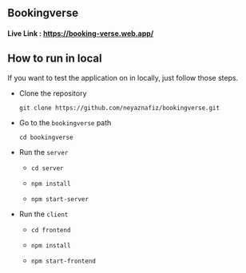 ## Bookingverse
#### Live Link : https://booking-verse.web.app/

## How to run in local
If you want to test the application on in locally, just follow those steps.

- Clone the repository
  ```
  git clone https://github.com/neyaznafiz/bookingverse.git
  ```

- Go to the `bookingverse` path
  ```
  cd bookingverse
  ```
 
- Run the `server`
  - ```
    cd server
    ```
  - ```
    npm install
    ```
  - ```
    npm start-server
    ```

- Run the `client`
  - ```
    cd frontend
    ```
  - ```
    npm install
    ```
  - ```
    npm start-frontend
    ```